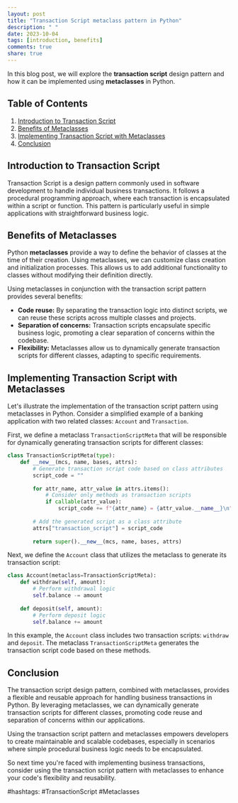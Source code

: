 ```yaml
---
layout: post
title: "Transaction Script metaclass pattern in Python"
description: " "
date: 2023-10-04
tags: [introduction, benefits]
comments: true
share: true
---
```


In this blog post, we will explore the **transaction script** design pattern and how it can be implemented using **metaclasses** in Python.

## Table of Contents
1. [Introduction to Transaction Script](#introduction-to-transaction-script)
2. [Benefits of Metaclasses](#benefits-of-metaclasses)
3. [Implementing Transaction Script with Metaclasses](#implementing-transaction-script-with-metaclasses)
4. [Conclusion](#conclusion)

## Introduction to Transaction Script
Transaction Script is a design pattern commonly used in software development to handle individual business transactions. It follows a procedural programming approach, where each transaction is encapsulated within a script or function. This pattern is particularly useful in simple applications with straightforward business logic.

## Benefits of Metaclasses
Python **metaclasses** provide a way to define the behavior of classes at the time of their creation. Using metaclasses, we can customize class creation and initialization processes. This allows us to add additional functionality to classes without modifying their definition directly.

Using metaclasses in conjunction with the transaction script pattern provides several benefits:
- **Code reuse:** By separating the transaction logic into distinct scripts, we can reuse these scripts across multiple classes and projects.
- **Separation of concerns:** Transaction scripts encapsulate specific business logic, promoting a clear separation of concerns within the codebase.
- **Flexibility:** Metaclasses allow us to dynamically generate transaction scripts for different classes, adapting to specific requirements.

## Implementing Transaction Script with Metaclasses
Let's illustrate the implementation of the transaction script pattern using metaclasses in Python. Consider a simplified example of a banking application with two related classes: `Account` and `Transaction`.

First, we define a metaclass `TransactionScriptMeta` that will be responsible for dynamically generating transaction scripts for different classes:

```python
class TransactionScriptMeta(type):
    def __new__(mcs, name, bases, attrs):
        # Generate transaction script code based on class attributes
        script_code = ""
        
        for attr_name, attr_value in attrs.items():
            # Consider only methods as transaction scripts
            if callable(attr_value):
                script_code += f"{attr_name} = {attr_value.__name__}\n"
        
        # Add the generated script as a class attribute
        attrs["transaction_script"] = script_code
        
        return super().__new__(mcs, name, bases, attrs)
```

Next, we define the `Account` class that utilizes the metaclass to generate its transaction script:

```python
class Account(metaclass=TransactionScriptMeta):
    def withdraw(self, amount):
        # Perform withdrawal logic
        self.balance -= amount
        
    def deposit(self, amount):
        # Perform deposit logic
        self.balance += amount
```

In this example, the `Account` class includes two transaction scripts: `withdraw` and `deposit`. The metaclass `TransactionScriptMeta` generates the transaction script code based on these methods.

## Conclusion
The transaction script design pattern, combined with metaclasses, provides a flexible and reusable approach for handling business transactions in Python. By leveraging metaclasses, we can dynamically generate transaction scripts for different classes, promoting code reuse and separation of concerns within our applications.

Using the transaction script pattern and metaclasses empowers developers to create maintainable and scalable codebases, especially in scenarios where simple procedural business logic needs to be encapsulated.

So next time you're faced with implementing business transactions, consider using the transaction script pattern with metaclasses to enhance your code's flexibility and reusability.

#hashtags: #TransactionScript #Metaclasses